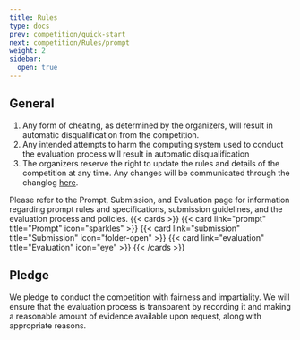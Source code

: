 ```yaml
---
title: Rules
type: docs
prev: competition/quick-start
next: competition/Rules/prompt
weight: 2
sidebar:
  open: true
---
```


## General

1. Any form of cheating, as determined by the organizers, will result in automatic disqualification from the competition.
2. Any intended attempts to harm the computing system used to conduct the evaluation process will result in automatic disqualification
3. The organizers reserve the right to update the rules and details of the competition at any time. Any changes will be communicated through the changlog [here](/changelog).

Please refer to the Prompt, Submission, and Evaluation page for information regarding prompt rules and specifications, submission guidelines, and the evaluation process and policies.
{{< cards >}}
{{< card link="prompt" title="Prompt" icon="sparkles" >}}
{{< card link="submission" title="Submission" icon="folder-open" >}}
{{< card link="evaluation" title="Evaluation" icon="eye" >}}
{{< /cards >}}

## Pledge

We pledge to conduct the competition with fairness and impartiality. We will ensure that the evaluation process is transparent by recording it and making a reasonable amount of evidence available upon request, along with appropriate reasons.
